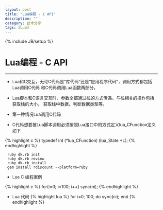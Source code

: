```yaml
---
layout: post
title: "Lua编程 - C API"
description: ""
category: 技术分享
tags: [Lua]
---
```

{% include JB/setup %}
# Lua编程 - C API
---

* Lua和C交互，无论C代码是“库代码”还是“应用程序代码”，调用方式都包括Lua调用C代码
和C代码调用Lua函数两部分。

* Lua脚本和C语言交互时，参数全部通过栈的方式传递。与栈相关的操作包括获取栈的大小，
获取栈中数据，判断数据类型等。

* 第一种情况Lua调用C代码

* C代码想要被Lua脚本调用必须按照Lua接口中的方式定义lua_CFunction定义如下

{% highlight c %}
typedef int \(*lua_CFunction\) \(lua_State *L\);
{% endhighlight %}


<!--break-->

```
 ruby dk.rb init
 ruby dk.rb review 
 ruby dk.rb install
 gem install rdiscount --platform=ruby
```

* Lua C 编程案例

{% highlight c %}
	for(i=0; i<100; i++)
		sync(ni);
{% endhighlight %}

* Lua 代码 
{% highlight lua %}
	for i=0; 100; do
		sync(ni);
	end
{% endhighlight %}
 


